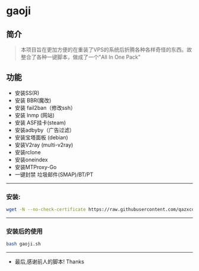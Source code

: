 # gaoji

## 简介

>本项目旨在更加方便的在重装了VPS的系统后折腾各种各样奇怪的东西。故整合了各种一键脚本，做成了一个"All In One Pack"

## 功能

- 安装SS(R)
- 安装 BBR(魔改)
- 安装 fail2ban（修改ssh）
- 安装 lnmp (网站)
- 安装 ASF挂卡(steam)
- 安装adbyby（广告过滤） 
- 安装宝塔面板 (debian)
- 安装V2ray (multi-v2ray)
- 安装rclone
- 安装oneindex
- 安装MTProxy-Go
- 一键封禁 垃圾邮件(SMAP)/BT/PT

---
### 安装:
``` bash
wget -N --no-check-certificate https://raw.githubusercontent.com/qazxcdswe123/gaoji/master/start.sh && chmod +x start.sh && bash start.sh
```

---

### 安装后的使用
``` bash
bash gaoji.sh
```

---

-  最后,感谢前人的脚本! Thanks
